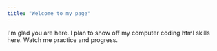```yaml
---
title: "Welcome to my page"
---
```


I'm glad you are here. I plan to show off my computer coding html skills here. Watch me practice and progress.
